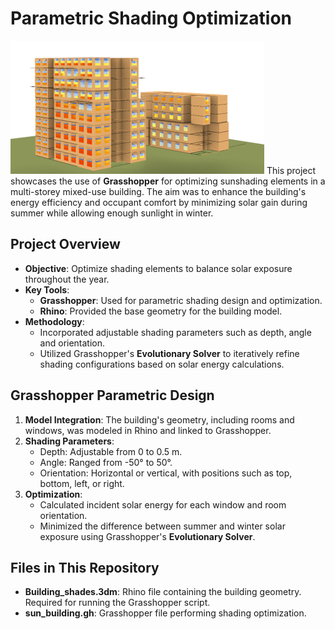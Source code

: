 # Parametric Shading Optimization
![](sunShading.png)
This project showcases the use of **Grasshopper** for optimizing sunshading elements in a multi-storey mixed-use building. The aim was to enhance the building's energy efficiency and occupant comfort by minimizing solar gain during summer while allowing enough sunlight in winter.

## Project Overview
- **Objective**: Optimize shading elements to balance solar exposure throughout the year.
- **Key Tools**: 
  - **Grasshopper**: Used for parametric shading design and optimization.
  - **Rhino**: Provided the base geometry for the building model.
- **Methodology**:
  - Incorporated adjustable shading parameters such as depth, angle and orientation.
  - Utilized Grasshopper's **Evolutionary Solver** to iteratively refine shading configurations based on solar energy calculations.

## Grasshopper Parametric Design
1. **Model Integration**: The building's geometry, including rooms and windows, was modeled in Rhino and linked to Grasshopper.
2. **Shading Parameters**:
   - Depth: Adjustable from 0 to 0.5 m.
   - Angle: Ranged from -50° to 50°.
   - Orientation: Horizontal or vertical, with positions such as top, bottom, left, or right.
3. **Optimization**:
   - Calculated incident solar energy for each window and room orientation.
   - Minimized the difference between summer and winter solar exposure using Grasshopper's **Evolutionary Solver**.

## Files in This Repository
- **Building_shades.3dm**: Rhino file containing the building geometry. Required for running the Grasshopper script.
- **sun_building.gh**: Grasshopper file performing shading optimization.

